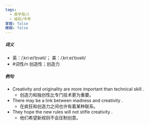 ```yaml
---
tags:
  - 首字母/C
  - 级别/中考
掌握: false
模糊: false
---
```

##### 词义
- 英：/ˌkriːeɪˈtɪvəti/； 美：/ˌkriːeɪˈtɪvəti/
- #词性/n  创造性；创造力
##### 例句
- Creativity and originality are more important than technical skill .
	- 创造力和独创性比专门技术更为重要。
- There may be a link between madness and creativity .
	- 在疯狂和创造力之间也许有着某种联系。
- They hope the new rules will not stifle creativity .
	- 他们希望新规则不会压制创意。
